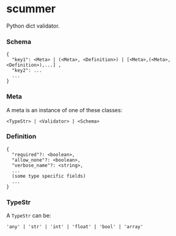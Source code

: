 # scummer
Python dict validator.

### Schema

```
{
  "key1": <Meta> | (<Meta>, <Definition>) | [<Meta>,(<Meta>, <Definition>),...] ,
  "key2": ...
  ...
}
```

### Meta

A meta is an instance of one of these classes:

```
<TypeStr> | <Validator> | <Schema>
```

### Definition

```
{
  "required"?: <boolean>,
  "allow_none"?: <boolean>,
  "verbose_name"?: <string>,
  ...
  (some type specific fields)
  ...
}
```

### TypeStr

A `TypeStr` can be:

```
'any' | 'str' | 'int' | 'float' | 'bool' | 'array'
```


